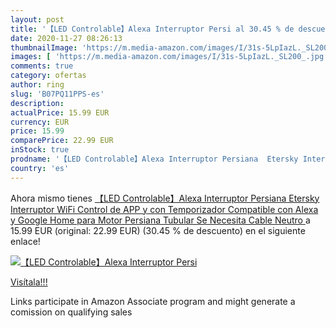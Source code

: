 ```yaml
---
layout: post
title: '【LED Controlable】Alexa Interruptor Persi al 30.45 % de descuento'
date: 2020-11-27 08:26:13
thumbnailImage: 'https://m.media-amazon.com/images/I/31s-5LpIazL._SL200_.jpg'
images: [ 'https://m.media-amazon.com/images/I/31s-5LpIazL._SL200_.jpg' ]
comments: true
category: ofertas
author: ring
slug: 'B07PQ11PPS-es'
description:
actualPrice: 15.99 EUR
currency: EUR
price: 15.99
comparePrice: 22.99 EUR
inStock: true
prodname: '【LED Controlable】Alexa Interruptor Persiana  Etersky Interruptor WiFi  Control de APP y con Temporizador  Compatible con Alexa y Google Home para Motor Persiana Tubular  Se Necesita Cable Neutro '
country: 'es'
---
```


Ahora mismo tienes [【LED Controlable】Alexa Interruptor Persiana  Etersky Interruptor WiFi  Control de APP y con Temporizador  Compatible con Alexa y Google Home para Motor Persiana Tubular  Se Necesita Cable Neutro ](https://www.amazon.es/dp/B07PQ11PPS/?tag=tolees-21) a 15.99 EUR (original: 22.99 EUR) (30.45 %  de descuento) en el siguiente enlace!

[![【LED Controlable】Alexa Interruptor Persi](https://m.media-amazon.com/images/I/31s-5LpIazL._SL200_.jpg)](https://www.amazon.es/dp/B07PQ11PPS/?tag=tolees-21)

[Visítala!!!](https://www.amazon.es/dp/B07PQ11PPS/?tag=tolees-21)

Links participate in Amazon Associate program and might generate a comission on qualifying sales
